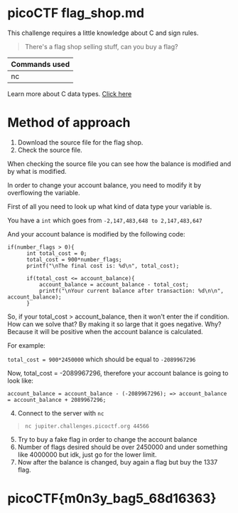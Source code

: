 # picoCTF flag_shop.md

This challenge requires a little knowledge about C and sign rules.
> There's a flag shop selling stuff, can you buy a flag?


| Commands used  | 
| ------------- | 
| nc | 

Learn more about C data types. [Click here](https://www.tutorialspoint.com/cprogramming/c_data_types.htm)
# Method of approach

1. Download the source file for the flag shop.
2. Check the source file.

When checking the source file you can see how the balance is modified and by what is modified.

In order to change your account balance, you need to modify it by overflowing the variable.

First of all you need to look up what kind of data type your variable is.

You have a `int` which goes from `-2,147,483,648 to 2,147,483,647`

And your account balance is modified by the following code:

```
if(number_flags > 0){
      int total_cost = 0;
      total_cost = 900*number_flags;
      printf("\nThe final cost is: %d\n", total_cost);
      
      if(total_cost <= account_balance){
          account_balance = account_balance - total_cost;
          printf("\nYour current balance after transaction: %d\n\n", account_balance);
      }
```

So, if your total_cost > account_balance, then it won't enter the if condition. How can we solve that?
By making it so large that it goes negative. Why? Because it will be positive when the account balance is calculated.

For example:

`total_cost = 900*2450000` which should be equal to `-2089967296`

Now, total_cost = -2089967296, therefore your account balance is going to look like:

`account_balance = account_balance - (-2089967296); => account_balance = account_balance + 2089967296;`

4. Connect to the server with `nc`
>  `nc jupiter.challenges.picoctf.org 44566`
5. Try to buy a fake flag in order to change the account balance
6. Number of flags desired should be over 2450000 and under something like 4000000 but idk, just go for the lower limit.
7. Now after the balance is changed, buy again a flag but buy the 1337 flag.

# picoCTF{m0n3y_bag5_68d16363}
